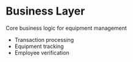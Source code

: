# Business Layer
Core business logic for equipment management
- Transaction processing
- Equipment tracking
- Employee verification
